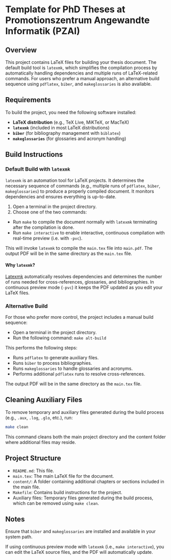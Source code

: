 # Template for PhD Theses at Promotionszentrum Angewandte Informatik (PZAI)

## Overview

This project contains LaTeX files for building your thesis document. 
The default build tool is `latexmk`, which simplifies the compilation process by automatically handling dependencies and multiple runs of LaTeX-related commands. 
For users who prefer a manual approach, an alternative build sequence using `pdflatex`, `biber`, and `makeglossaries` is also available.

## Requirements

To build the project, you need the following software installed:
- **LaTeX distribution** (e.g., TeX Live, MiKTeX, or MacTeX)
- **`latexmk`** (included in most LaTeX distributions)
- **`biber`** (for bibliography management with `biblatex`)
- **`makeglossaries`** (for glossaries and acronym handling)

## Build Instructions

### Default Build with `latexmk`
`latexmk` is an automation tool for LaTeX projects. It determines the necessary sequence of commands (e.g., multiple runs of `pdflatex`, `biber`, `makeglossaries`) to produce a properly compiled document. It monitors dependencies and ensures everything is up-to-date.

1. Open a terminal in the project directory.
2. Choose one of the two commands:
  - Run `make` to compile the document normally with `latexmk` terminating after the compilation is done.
  - Run `make interactive` to enable interactive, continuous compilation with real-time preview (i.e. with `-pvc`).

This will invoke `latexmk` to compile the `main.tex` file into `main.pdf`.
The output PDF will be in the same directory as the `main.tex` file.

#### Why `latexmk`?

[Latexmk](https://ctan.org/pkg/latexmk) automatically resolves dependencies and determines the number of runs needed for cross-references, glossaries, and bibliographies. 
In continuous preview mode (`-pvc`) it keeps the PDF updated as you edit your LaTeX files.

### Alternative Build

For those who prefer more control, the project includes a manual build sequence:

- Open a terminal in the project directory.
- Run the following command: `make alt-build`

This performs the following steps:

- Runs `pdflatex` to generate auxiliary files.
- Runs `biber` to process bibliographies.
- Runs `makeglossaries` to handle glossaries and acronyms.
- Performs additional `pdflatex` runs to resolve cross-references.

The output PDF will be in the same directory as the `main.tex` file.

## Cleaning Auxiliary Files

To remove temporary and auxiliary files generated during the build process (e.g., `.aux`, `.log`, `.glo`, etc.), run:

```bash
make clean
```

This command cleans both the main project directory and the content folder where additional files may reside.

## Project Structure

- `README.md`: This file.
- `main.tex`: The main LaTeX file for the document.
- `content/`: A folder containing additional chapters or sections included in the main file.
- `Makefile`: Contains build instructions for the project.
- Auxiliary files: Temporary files generated during the build process, which can be removed using `make clean`.

## Notes

Ensure that `biber` and `makeglossaries` are installed and available in your system path.

If using continuous preview mode with `latexmk` (i.e., `make interactive`), you can edit the LaTeX source files, and the PDF will automatically update.


